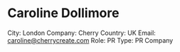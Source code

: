 # Caroline Dollimore

City: London
Company: Cherry 
Country: UK
Email: caroline@cherrycreate.com
Role: PR
Type: PR Company